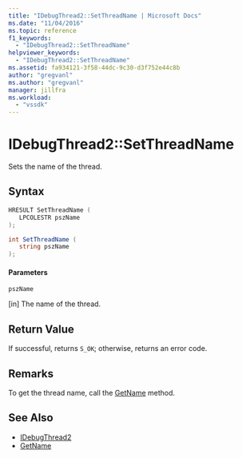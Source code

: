 ```yaml
---
title: "IDebugThread2::SetThreadName | Microsoft Docs"
ms.date: "11/04/2016"
ms.topic: reference
f1_keywords:
  - "IDebugThread2::SetThreadName"
helpviewer_keywords:
  - "IDebugThread2::SetThreadName"
ms.assetid: fa934121-3f58-44dc-9c30-d3f752e44c8b
author: "gregvanl"
ms.author: "gregvanl"
manager: jillfra
ms.workload:
  - "vssdk"
---
```

# IDebugThread2::SetThreadName
Sets the name of the thread.

## Syntax

```cpp
HRESULT SetThreadName ( 
   LPCOLESTR pszName
);
```

```csharp
int SetThreadName ( 
   string pszName
);
```

#### Parameters
 `pszName`

 [in] The name of the thread.

## Return Value
 If successful, returns `S_OK`; otherwise, returns an error code.

## Remarks
 To get the thread name, call the [GetName](../../../extensibility/debugger/reference/idebugthread2-getname.md) method.

## See Also
- [IDebugThread2](../../../extensibility/debugger/reference/idebugthread2.md)
- [GetName](../../../extensibility/debugger/reference/idebugthread2-getname.md)